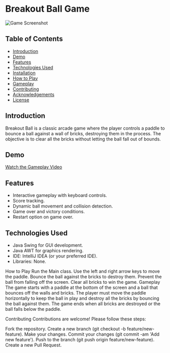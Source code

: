 # Breakout Ball Game

![Game Screenshot](game_screenshot.png)

## Table of Contents
- [Introduction](#introduction)
- [Demo](#demo)
- [Features](#features)
- [Technologies Used](#technologies-used)
- [Installation](#installation)
- [How to Play](#how-to-play)
- [Gameplay](#gameplay)
- [Contributing](#contributing)
- [Acknowledgements](#acknowledgements)
- [License](#license)

## Introduction
Breakout Ball is a classic arcade game where the player controls a paddle to bounce a ball against a wall of bricks, destroying them in the process. The objective is to clear all the bricks without letting the ball fall out of bounds.

## Demo
[Watch the Gameplay Video](link_to_your_video)

## Features
- Interactive gameplay with keyboard controls.
- Score tracking.
- Dynamic ball movement and collision detection.
- Game over and victory conditions.
- Restart option on game over.

## Technologies Used
- Java Swing for GUI development.
- Java AWT for graphics rendering.
- IDE: IntelliJ IDEA (or your preferred IDE).
- Libraries: None.

How to Play
Run the Main class.
Use the left and right arrow keys to move the paddle.
Bounce the ball against the bricks to destroy them.
Prevent the ball from falling off the screen.
Clear all bricks to win the game.
Gameplay
The game starts with a paddle at the bottom of the screen and a ball that bounces off the walls and bricks. The player must move the paddle horizontally to keep the ball in play and destroy all the bricks by bouncing the ball against them. The game ends when all bricks are destroyed or the ball falls below the paddle.

Contributing
Contributions are welcome! Please follow these steps:

Fork the repository.
Create a new branch (git checkout -b feature/new-feature).
Make your changes.
Commit your changes (git commit -am 'Add new feature').
Push to the branch (git push origin feature/new-feature).
Create a new Pull Request.
